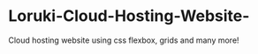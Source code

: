 # Loruki-Cloud-Hosting-Website-
Cloud hosting website using css flexbox, grids and many more! <br>
<!--Live Preview = <button> <a href="https://kind-nobel-a37d30.netlify.app"> https://kind-nobel-a37d30.netlify.app </a> </button>-->

